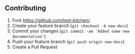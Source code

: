 ## Contributing

1. Fork https://github.com/test-kitchen/
2. Create your feature branch (`git checkout -b new-docs`)
3. Commit your changes (`git commit -am 'Added some new 4ocumentation'`)
5. Push your feature branch (`git push origin new-docs`)
6. Create a Pull Request
